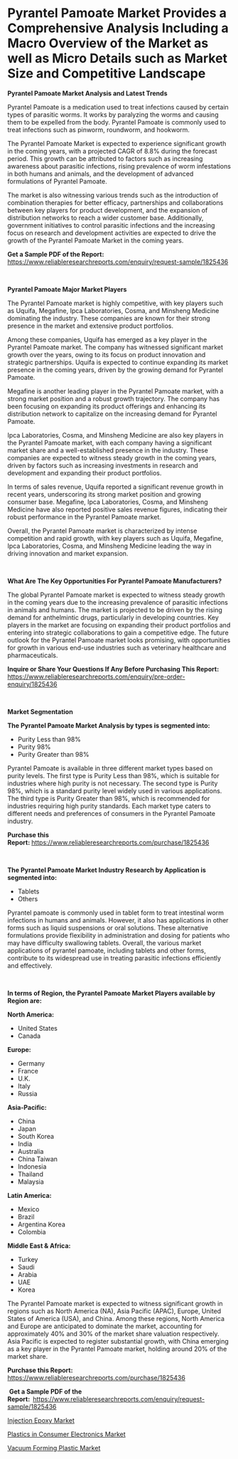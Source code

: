 <p><h1>Pyrantel Pamoate Market Provides a Comprehensive Analysis Including a Macro Overview of the Market as well as Micro Details such as Market Size and Competitive Landscape</h1></p><p><strong>Pyrantel Pamoate Market Analysis and Latest Trends</strong></p>
<p><p>Pyrantel Pamoate is a medication used to treat infections caused by certain types of parasitic worms. It works by paralyzing the worms and causing them to be expelled from the body. Pyrantel Pamoate is commonly used to treat infections such as pinworm, roundworm, and hookworm.</p><p>The Pyrantel Pamoate Market is expected to experience significant growth in the coming years, with a projected CAGR of 8.8% during the forecast period. This growth can be attributed to factors such as increasing awareness about parasitic infections, rising prevalence of worm infestations in both humans and animals, and the development of advanced formulations of Pyrantel Pamoate.</p><p>The market is also witnessing various trends such as the introduction of combination therapies for better efficacy, partnerships and collaborations between key players for product development, and the expansion of distribution networks to reach a wider customer base. Additionally, government initiatives to control parasitic infections and the increasing focus on research and development activities are expected to drive the growth of the Pyrantel Pamoate Market in the coming years.</p></p>
<p><strong>Get a Sample PDF of the Report:&nbsp;</strong> <a href="https://www.reliableresearchreports.com/enquiry/request-sample/1825436">https://www.reliableresearchreports.com/enquiry/request-sample/1825436</a></p>
<p>&nbsp;</p>
<p><strong>Pyrantel Pamoate Major Market Players</strong></p>
<p><p>The Pyrantel Pamoate market is highly competitive, with key players such as Uquifa, Megafine, Ipca Laboratories, Cosma, and Minsheng Medicine dominating the industry. These companies are known for their strong presence in the market and extensive product portfolios.</p><p>Among these companies, Uquifa has emerged as a key player in the Pyrantel Pamoate market. The company has witnessed significant market growth over the years, owing to its focus on product innovation and strategic partnerships. Uquifa is expected to continue expanding its market presence in the coming years, driven by the growing demand for Pyrantel Pamoate.</p><p>Megafine is another leading player in the Pyrantel Pamoate market, with a strong market position and a robust growth trajectory. The company has been focusing on expanding its product offerings and enhancing its distribution network to capitalize on the increasing demand for Pyrantel Pamoate.</p><p>Ipca Laboratories, Cosma, and Minsheng Medicine are also key players in the Pyrantel Pamoate market, with each company having a significant market share and a well-established presence in the industry. These companies are expected to witness steady growth in the coming years, driven by factors such as increasing investments in research and development and expanding their product portfolios.</p><p>In terms of sales revenue, Uquifa reported a significant revenue growth in recent years, underscoring its strong market position and growing consumer base. Megafine, Ipca Laboratories, Cosma, and Minsheng Medicine have also reported positive sales revenue figures, indicating their robust performance in the Pyrantel Pamoate market.</p><p>Overall, the Pyrantel Pamoate market is characterized by intense competition and rapid growth, with key players such as Uquifa, Megafine, Ipca Laboratories, Cosma, and Minsheng Medicine leading the way in driving innovation and market expansion.</p></p>
<p>&nbsp;</p>
<p><strong>What Are The Key Opportunities For Pyrantel Pamoate Manufacturers?</strong></p>
<p><p>The global Pyrantel Pamoate market is expected to witness steady growth in the coming years due to the increasing prevalence of parasitic infections in animals and humans. The market is projected to be driven by the rising demand for anthelmintic drugs, particularly in developing countries. Key players in the market are focusing on expanding their product portfolios and entering into strategic collaborations to gain a competitive edge. The future outlook for the Pyrantel Pamoate market looks promising, with opportunities for growth in various end-use industries such as veterinary healthcare and pharmaceuticals.</p></p>
<p><strong>Inquire or Share Your Questions If Any Before Purchasing This Report:</strong> <a href="https://www.reliableresearchreports.com/enquiry/pre-order-enquiry/1825436">https://www.reliableresearchreports.com/enquiry/pre-order-enquiry/1825436</a></p>
<p>&nbsp;</p>
<p><strong>Market Segmentation</strong></p>
<p><strong>The Pyrantel Pamoate Market Analysis by types is segmented into:</strong></p>
<p><ul><li>Purity Less than 98%</li><li>Purity 98%</li><li>Purity Greater than 98%</li></ul></p>
<p><p>Pyrantel Pamoate is available in three different market types based on purity levels. The first type is Purity Less than 98%, which is suitable for industries where high purity is not necessary. The second type is Purity 98%, which is a standard purity level widely used in various applications. The third type is Purity Greater than 98%, which is recommended for industries requiring high purity standards. Each market type caters to different needs and preferences of consumers in the Pyrantel Pamoate industry.</p></p>
<p><strong>Purchase this Report:&nbsp;</strong><a href="https://www.reliableresearchreports.com/purchase/1825436">https://www.reliableresearchreports.com/purchase/1825436</a></p>
<p>&nbsp;</p>
<p><strong>The Pyrantel Pamoate Market Industry Research by Application is segmented into:</strong></p>
<p><ul><li>Tablets</li><li>Others</li></ul></p>
<p><p>Pyrantel pamoate is commonly used in tablet form to treat intestinal worm infections in humans and animals. However, it also has applications in other forms such as liquid suspensions or oral solutions. These alternative formulations provide flexibility in administration and dosing for patients who may have difficulty swallowing tablets. Overall, the various market applications of pyrantel pamoate, including tablets and other forms, contribute to its widespread use in treating parasitic infections efficiently and effectively.</p></p>
<p>&nbsp;</p>
<p><strong>In terms of Region, the Pyrantel Pamoate Market Players available by Region are:</strong></p>
<p>
    <p> <strong> North America: </strong>
        <ul>
            <li>United States</li>
            <li>Canada</li>
        </ul>
        </p> 
    <p> <strong> Europe: </strong>
        <ul>
            <li>Germany</li>
            <li>France</li>
            <li>U.K.</li>
            <li>Italy</li>
            <li>Russia</li>
        </ul>
        </p> 
    <p> <strong> Asia-Pacific: </strong>
        <ul>
            <li>China</li>
            <li>Japan</li>
            <li>South Korea</li>
            <li>India</li>
            <li>Australia</li>
            <li>China Taiwan</li>
            <li>Indonesia</li>
            <li>Thailand</li>
            <li>Malaysia</li>
        </ul>
        </p> 
    <p> <strong> Latin America: </strong>
        <ul>
            <li>Mexico</li>
            <li>Brazil</li>
            <li>Argentina Korea</li>
            <li>Colombia</li>
        </ul>
        </p> 
    <p> <strong> Middle East & Africa: </strong>
        <ul>
            <li>Turkey</li>
            <li>Saudi</li>
            <li>Arabia</li>
            <li>UAE</li>
            <li>Korea</li>
        </ul>
    </p>
    </p>
<p><p>The Pyrantel Pamoate market is expected to witness significant growth in regions such as North America (NA), Asia Pacific (APAC), Europe, United States of America (USA), and China. Among these regions, North America and Europe are anticipated to dominate the market, accounting for approximately 40% and 30% of the market share valuation respectively. Asia Pacific is expected to register substantial growth, with China emerging as a key player in the Pyrantel Pamoate market, holding around 20% of the market share.</p></p>
<p><strong>Purchase this Report: </strong><a href="https://www.reliableresearchreports.com/purchase/1825436">https://www.reliableresearchreports.com/purchase/1825436</a></p>
<p>&nbsp;<strong>Get a Sample PDF of the Report:&nbsp;&nbsp;</strong><a href="https://www.reliableresearchreports.com/enquiry/request-sample/1825436">https://www.reliableresearchreports.com/enquiry/request-sample/1825436</a></p>
<p><strong></strong></p>
<p><p><a href="https://github.com/lataunyatinikmelvin59ilbd0dv/Market-Research-Report-List-1/blob/main/injection-epoxy-market.md">Injection Epoxy Market</a></p><p><a href="https://view.publitas.com/reportprime-1/plastics-in-consumer-electronics-market-a-comprehensive-report-of-its-market-share-growth-trends-2023-2030/">Plastics in Consumer Electronics Market</a></p><p><a href="https://github.com/pgtimber/Market-Research-Report-List-1/blob/main/vacuum-forming-plastic-market.md">Vacuum Forming Plastic Market</a></p></p>